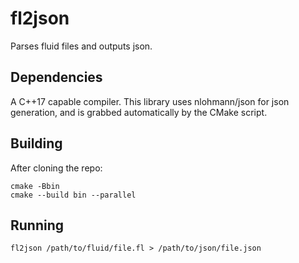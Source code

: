 # fl2json

Parses fluid files and outputs json.

## Dependencies
A C++17 capable compiler. This library uses nlohmann/json for json generation, and is grabbed automatically by the CMake script.

## Building
After cloning the repo:
```
cmake -Bbin
cmake --build bin --parallel
```

## Running
```
fl2json /path/to/fluid/file.fl > /path/to/json/file.json
```